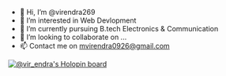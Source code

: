 - 👋 Hi, I’m @virendra269
- 👀 I’m interested in Web Devlopment
- 🌱 I’m currently pursuing B.tech Electronics & Communication
- 💞️ I’m looking to collaborate on ...
- 📫 Contact me on mvirendra0926@gmail.com

[![@vir_endra's Holopin board](https://holopin.me/vir_endra)](https://holopin.io/@vir_endra)
<!---
virendra269/virendra269 is a ✨ special ✨ repository because its `README.md` (this file) appears on your GitHub profile.
You can click the Preview link to take a look at your changes.
--->

